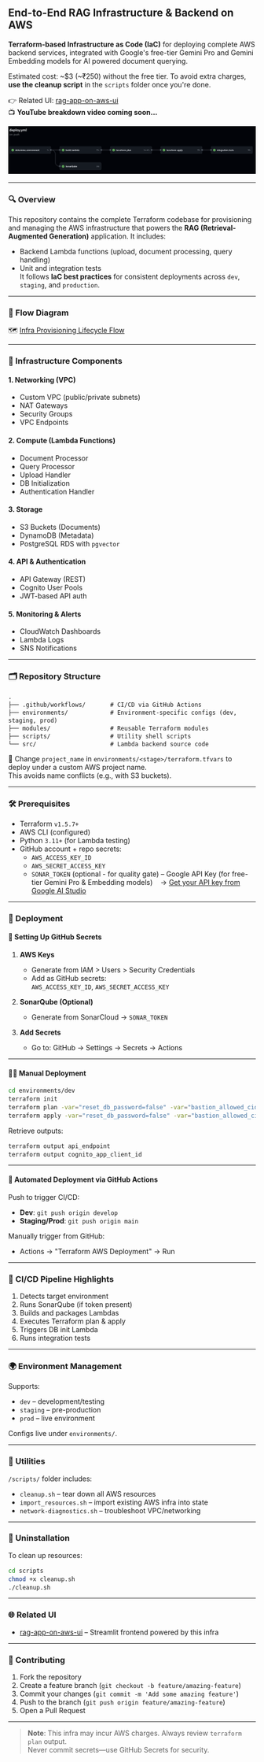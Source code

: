 ## End-to-End RAG Infrastructure & Backend on AWS

**Terraform-based Infrastructure as Code (IaC)** for deploying complete AWS backend services, integrated with Google's free-tier Gemini Pro and Gemini Embedding models for AI powered document querying.

Estimated cost: ~$3 (~₹250) without the free tier. To avoid extra charges, **use the cleanup script** in the `scripts` folder once you're done.

👉 Related UI: [rag-app-on-aws-ui](https://github.com/genieincodebottle/rag-app-on-aws-ui)  
📺 **YouTube breakdown video coming soon...**

![pipeline](./images/pipeline.png)

---

### 🔍 Overview

This repository contains the complete Terraform codebase for provisioning and managing the AWS infrastructure that powers the **RAG (Retrieval-Augmented Generation)** application.
It includes:
- Backend Lambda functions (upload, document processing, query handling)
- Unit and integration tests  
It follows **IaC best practices** for consistent deployments across `dev`, `staging`, and `production`.

---

### 🔁 Flow Diagram

🗺️ [Infra Provisioning Lifecycle Flow](https://github.com/genieincodebottle/rag-app-on-aws/blob/main/images/infra_provisioning_sequence.png)

---

### 🧱 Infrastructure Components

#### 1. **Networking (VPC)**
- Custom VPC (public/private subnets)
- NAT Gateways
- Security Groups
- VPC Endpoints

#### 2. **Compute (Lambda Functions)**
- Document Processor
- Query Processor
- Upload Handler
- DB Initialization
- Authentication Handler

#### 3. **Storage**
- S3 Buckets (Documents)
- DynamoDB (Metadata)
- PostgreSQL RDS with `pgvector`

#### 4. **API & Authentication**
- API Gateway (REST)
- Cognito User Pools
- JWT-based API auth

#### 5. **Monitoring & Alerts**
- CloudWatch Dashboards
- Lambda Logs
- SNS Notifications

---

### 🗂️ Repository Structure

```
.
├── .github/workflows/       # CI/CD via GitHub Actions
├── environments/            # Environment-specific configs (dev, staging, prod)
├── modules/                 # Reusable Terraform modules
├── scripts/                 # Utility shell scripts
└── src/                     # Lambda backend source code
```

🔧 Change `project_name` in `environments/<stage>/terraform.tfvars` to deploy under a custom AWS project name.  
This avoids name conflicts (e.g., with S3 buckets).

---

### 🛠️ Prerequisites

- Terraform `v1.5.7+`
- AWS CLI (configured)
- Python `3.11+` (for Lambda testing)
- GitHub account + repo secrets:
  - `AWS_ACCESS_KEY_ID`
  - `AWS_SECRET_ACCESS_KEY`
  - `SONAR_TOKEN` (optional - for quality gate)
– Google API Key (for free-tier Gemini Pro & Embedding models)
   → [Get your API key from Google AI Studio](https://aistudio.google.com/apikey)
---

### 🚀 Deployment

#### 🔐 Setting Up GitHub Secrets

1. **AWS Keys**
   - Generate from IAM > Users > Security Credentials
   - Add as GitHub secrets:  
     `AWS_ACCESS_KEY_ID`, `AWS_SECRET_ACCESS_KEY`

2. **SonarQube (Optional)**
   - Generate from SonarCloud → `SONAR_TOKEN`

3. **Add Secrets**
   - Go to: GitHub → Settings → Secrets → Actions

---

#### 🧑‍💻 Manual Deployment

```bash
cd environments/dev
terraform init
terraform plan -var="reset_db_password=false" -var="bastion_allowed_cidr=['0.0.0.0/0']"
terraform apply -var="reset_db_password=false" -var="bastion_allowed_cidr=['0.0.0.0/0']"
```

Retrieve outputs:
```bash
terraform output api_endpoint
terraform output cognito_app_client_id
```

---

#### 🤖 Automated Deployment via GitHub Actions

Push to trigger CI/CD:

- **Dev**: `git push origin develop`  
- **Staging/Prod**: `git push origin main`

Manually trigger from GitHub:
- Actions → "Terraform AWS Deployment" → Run

---

### 🔄 CI/CD Pipeline Highlights

1. Detects target environment  
2. Runs SonarQube (if token present)  
3. Builds and packages Lambdas  
4. Executes Terraform plan & apply  
5. Triggers DB init Lambda  
6. Runs integration tests

---

### 🌍 Environment Management

Supports:

- `dev` – development/testing
- `staging` – pre-production
- `prod` – live environment

Configs live under `environments/`.

---

### 🧰 Utilities

`/scripts/` folder includes:

- `cleanup.sh` – tear down all AWS resources
- `import_resources.sh` – import existing AWS infra into state
- `network-diagnostics.sh` – troubleshoot VPC/networking

---

### 🧹 Uninstallation

To clean up resources:

```bash
cd scripts
chmod +x cleanup.sh
./cleanup.sh
```

---

### 🌐 Related UI

- [rag-app-on-aws-ui](https://github.com/genieincodebottle/rag-app-on-aws-ui) – Streamlit frontend powered by this infra

---

### 🤝 Contributing

1. Fork the repository
2. Create a feature branch (`git checkout -b feature/amazing-feature`)
3. Commit your changes (`git commit -m 'Add some amazing feature'`)
4. Push to the branch (`git push origin feature/amazing-feature`)
5. Open a Pull Request

---

> **Note**: This infra may incur AWS charges. Always review `terraform plan` output.  
> Never commit secrets—use GitHub Secrets for security.